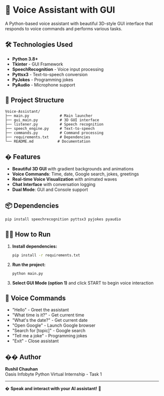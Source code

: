 # 🎤 Voice Assistant with GUI

A Python-based voice assistant with beautiful 3D-style GUI interface that responds to voice commands and performs various tasks.

## 🛠️ Technologies Used

- **Python 3.8+**
- **Tkinter** - GUI Framework
- **SpeechRecognition** - Voice input processing
- **Pyttsx3** - Text-to-speech conversion
- **PyJokes** - Programming jokes
- **PyAudio** - Microphone support

## 📁 Project Structure

```
Voice-Assistant/
├── main.py              # Main launcher
├── gui_main.py          # 3D GUI interface
├── listener.py          # Speech recognition
├── speech_engine.py     # Text-to-speech
├── commands.py          # Command processing
├── requirements.txt     # Dependencies
└── README.md           # Documentation
```

## � Features

- **Beautiful 3D GUI** with gradient backgrounds and animations
- **Voice Commands**: Time, date, Google search, jokes, greetings
- **Real-time Voice Visualization** with animated waves
- **Chat Interface** with conversation logging
- **Dual Mode**: GUI and Console support

## 📦 Dependencies

```bash
pip install speechrecognition pyttsx3 pyjokes pyaudio
```

## 🏃‍♂️ How to Run

1. **Install dependencies:**
   ```bash
   pip install -r requirements.txt
   ```

2. **Run the project:**
   ```bash
   python main.py
   ```

3. **Select GUI Mode (option 1)** and click START to begin voice interaction

## 🎯 Voice Commands

- "Hello" - Greet the assistant
- "What time is it?" - Get current time
- "What's the date?" - Get current date
- "Open Google" - Launch Google browser
- "Search for [topic]" - Google search
- "Tell me a joke" - Programming jokes
- "Exit" - Close assistant

## �‍� Author

**Rushil Chauhan**  
Oasis Infobyte Python Virtual Internship - Task 1

---

� **Speak and interact with your AI assistant!** 🤖
